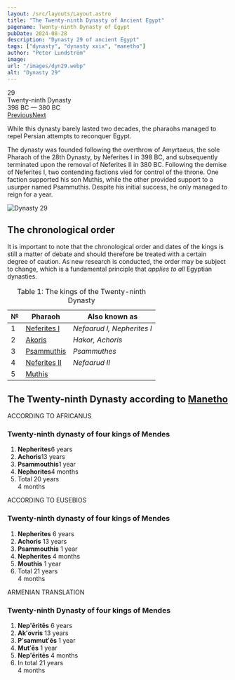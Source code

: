 ```yaml
---
layout: /src/layouts/Layout.astro
title: "The Twenty-ninth Dynasty of Ancient Egypt"
pagename: Twenty-ninth Dynasty of Egypt
pubDate: 2024-08-28
description: "Dynasty 29 of ancient Egypt"
tags: ["dynasty", "dynasty xxix", "manetho"]
author: "Peter Lundström"
image:
url: "/images/dyn29.webp"
alt: "Dynasty 29"
---
```


<div class="dynruta float-right ml-4 mb-3 mt-4">
	<div class="flex flex-col justify-center items-center [text-shadow:_0_1px_0_rgb(255_255_255_/_20%)]">
		<div class="text-9xl font-bold [text-shadow:_0_1px_0_rgb(255_255_255_/_40%)]">29</div>
		<div>Twenty-ninth Dynasty</div>
		<div>398 BC &mdash; 380 BC</div>
		<div class="w-full flex justify-between"><a href="/dynasty/28">Previous</a><a href="/dynasty/30">Next</a></div>
	</div>
</div>

<p class="lead">
While this dynasty barely lasted two decades, the pharaohs managed to repel Persian attempts to reconquer Egypt.
</p>

The dynasty was founded following the overthrow of Amyrtaeus, the sole Pharaoh of the 28th Dynasty, by Neferites I in 398 BC, and subsequently terminated upon the removal of Neferites II in 380 BC. Following the demise of Neferites I, two contending factions vied for control of the throne. One faction supported his son Muthis, while the other provided support to a usurper named Psammuthis. Despite his initial success, he only managed to reign for a year.

</p>

<img class="w-full rounded-sm sm:rounded-xl my-10" src="/images/dyn29.webp" alt="Dynasty 29">
<h2>The chronological order</h2>
<p>
It is important to note that the chronological order and dates of the kings is still a matter of debate and should therefore be treated with a certain degree of caution. As new research is conducted, the order may be subject to change, which is a fundamental principle that <i>applies to all</i> Egyptian dynasties.
</p>

<table>
	<caption class="py-2 text-sm">Table 1: The kings of the Twenty-ninth Dynasty</caption>
	<thead>
		<tr>
			<th scope="col" class="w-5 text-center">№</th>
			<th scope="col" class="pl-3">Pharaoh</th>
			<th scope="col" class="pl-3">Also known as</th>
		</tr>
	</thead>
	<tbody>
<tr><td>1</td><td><a href="/pharaohs/Neferites-I">Neferites I</a></td><td><em>Nefaarud I, Nepherites I</em></td></tr>
<tr><td>2</td><td><a href="/pharaohs/Akoris">Akoris</a></td><td><em>Hakor, Achoris</em></td></tr>
<tr><td>3</td><td><a href="/pharaohs/Psammuthis">Psammuthis</a></td><td><em>Psammuthes</em></td></tr>
<tr><td>4</td><td><a href="/pharaohs/Neferites-II">Neferites II</a></td><td><em>Nefaarud II</em></td></tr>
<tr><td>5</td><td><a href="/pharaohs/Muthis">Muthis</a></td><td></td></tr>
	</tbody>
</table>

<h2 class="mt-10 pb-6 text-wrap">The Twenty-ninth Dynasty according to <a href="/authors/manetho">Manetho</a></h2>

<div class="dynasty">
	<div class="w-full">
		<div class="according">ACCORDING TO AFRICANUS</div>
		<h3>Twenty-ninth dynasty of four kings of Mendes</h3>
		<ol class="farao">
			<li><b>Nepherites</b><span class="y">6 years</span></li>
			<li><b>Achoris</b><span class="y">13 years</span></li>
			<li><b>Psammouthis</b><span class="y">1 year</span></li>
			<li><b>Nephorites</b><span class="y">4 months</span></li>
			<li class="total">Total <span class="y">20 years<br />4 months</span></li>
		</ol>
	</div>
	<div class="w-full">
		<div class="according">ACCORDING TO EUSEBIOS</div>
		<h3>Twenty-ninth dynasty of four kings of Mendes</h3>
		<ol class="farao">
			<li><b>Nepherites</b> <span class="y">6 years</span></li>
			<li><b>Achoris</b> <span class="y">13 years</span></li>
			<li><b>Psammouthis</b> <span class="y">1 year</span></li>
			<li><b>Nepherites</b> <span class="y">4 months</span></li>
			<li><b>Mouthis</b> <span class="y">1 year</span></li>
			<li class="total">Total <span class="y">21 years<br />4 months</span></li>
		</ol>
	</div>
	<div class="w-full">
		<div class="according">ARMENIAN TRANSLATION</div>
		<h3>Twenty-ninth Dynasty of four kings of Mendes</h3>
		<ol class="farao">
			<li><b lang="xcl">Nepʻēritēs</b> <span class="y">6 years</span></li>
			<li><b lang="xcl">Akʻovris</b> <span class="y">13 years</span></li>
			<li><b lang="xcl">Pʻsammutʻēs</b> <span class="y">1 year</span></li>
			<li><b lang="xcl">Mutʻēs</b> <span class="y">1 year</span></li>
			<li><b lang="xcl">Nepʻēritēs</b> <span class="y">4 months</span></li>
			<li class="total">In total <span class="y">21 years<br />4 months</span></li>
		</ol>
	</div>
</div>
